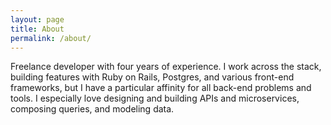 ```yaml
---
layout: page
title: About
permalink: /about/
---
```


Freelance developer with four years of experience. I work across the stack, building features with Ruby on Rails, Postgres, and various front-end frameworks, but I have a particular affinity for all back-end problems and tools. I especially love designing and building APIs and microservices, composing queries, and modeling data.
